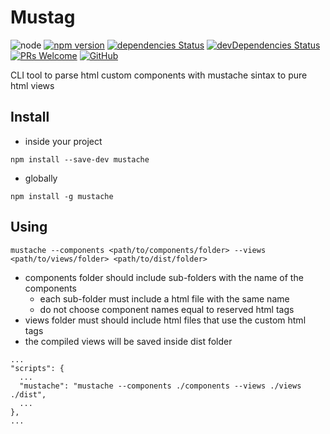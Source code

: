 
# Mustag

![node][node]
[![npm version][npm-badge]][npm]
[![dependencies Status][dependencies-badge]][dependencies]
[![devDependencies Status][dev-dependencies-badge]][dev-dependencies]
[![PRs Welcome][prs-badge]][prs]
[![GitHub][license-badge]][license]

CLI tool to parse html custom components with mustache sintax to pure html views

## Install

* inside your project 

```
npm install --save-dev mustache
```

* globally

```
npm install -g mustache
```

## Using

```
mustache --components <path/to/components/folder> --views <path/to/views/folder> <path/to/dist/folder>
```

* components folder should include sub-folders with the name of the components
  * each sub-folder must include a html file with the same name
  * do not choose component names equal to reserved html tags
* views folder must should include html files that use the custom html tags
* the compiled views will be saved inside dist folder

```
...
"scripts": {
  ...
  "mustache": "mustache --components ./components --views ./views ./dist",
  ...
},
...
```



[node]: https://img.shields.io/node/v/mustag.svg

[npm-badge]: https://badge.fury.io/js/mustag.svg
[npm]: https://badge.fury.io/js/mustag

[dependencies-badge]: https://david-dm.org/joaogsleite/mustag/status.svg
[dependencies]: https://david-dm.org/joaogsleite/mustag

[dev-dependencies-badge]: https://david-dm.org/joaogsleite/mustag/dev-status.svg
[dev-dependencies]: https://david-dm.org/joaogsleite/mustag?type=dev

[prs-badge]: https://img.shields.io/badge/PRs-welcome-brightgreen.svg
[prs]: http://makeapullrequest.com

[license-badge]: https://img.shields.io/github/license/joaogsleite/mustag.svg
[license]: https://github.com/joaogsleite/mustag/blob/master/LICENSE